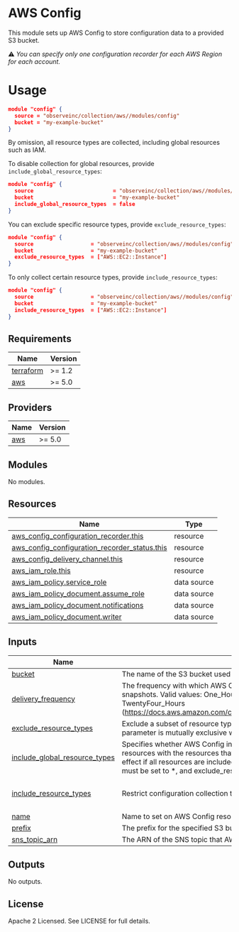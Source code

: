 # AWS Config

This module sets up AWS Config to store configuration data to a provided S3 bucket.

⚠️ _You can specify only one configuration recorder for each AWS Region for each account._

# Usage

```json
module "config" {
  source = "observeinc/collection/aws//modules/config"
  bucket = "my-example-bucket"
}
```

By omission, all resource types are collected, including global resources such as IAM.

To disable collection for global resources, provide `include_global_resource_types`:

```json
module "config" {
  source                         = "observeinc/collection/aws//modules/config"
  bucket                         = "my-example-bucket"
  include_global_resource_types  = false
}
```

You can exclude specific resource types, provide `exclude_resource_types`:

```json
module "config" {
  source                  = "observeinc/collection/aws//modules/config"
  bucket                  = "my-example-bucket"
  exclude_resource_types  = ["AWS::EC2::Instance"]
}
```

To only collect certain resource types, provide `include_resource_types`:

```json
module "config" {
  source                  = "observeinc/collection/aws//modules/config"
  bucket                  = "my-example-bucket"
  include_resource_types  = ["AWS::EC2::Instance"]
}
```

<!-- BEGINNING OF PRE-COMMIT-TERRAFORM DOCS HOOK -->
## Requirements

| Name | Version |
|------|---------|
| <a name="requirement_terraform"></a> [terraform](#requirement\_terraform) | >= 1.2 |
| <a name="requirement_aws"></a> [aws](#requirement\_aws) | >= 5.0 |

## Providers

| Name | Version |
|------|---------|
| <a name="provider_aws"></a> [aws](#provider\_aws) | >= 5.0 |

## Modules

No modules.

## Resources

| Name | Type |
|------|------|
| [aws_config_configuration_recorder.this](https://registry.terraform.io/providers/hashicorp/aws/latest/docs/resources/config_configuration_recorder) | resource |
| [aws_config_configuration_recorder_status.this](https://registry.terraform.io/providers/hashicorp/aws/latest/docs/resources/config_configuration_recorder_status) | resource |
| [aws_config_delivery_channel.this](https://registry.terraform.io/providers/hashicorp/aws/latest/docs/resources/config_delivery_channel) | resource |
| [aws_iam_role.this](https://registry.terraform.io/providers/hashicorp/aws/latest/docs/resources/iam_role) | resource |
| [aws_iam_policy.service_role](https://registry.terraform.io/providers/hashicorp/aws/latest/docs/data-sources/iam_policy) | data source |
| [aws_iam_policy_document.assume_role](https://registry.terraform.io/providers/hashicorp/aws/latest/docs/data-sources/iam_policy_document) | data source |
| [aws_iam_policy_document.notifications](https://registry.terraform.io/providers/hashicorp/aws/latest/docs/data-sources/iam_policy_document) | data source |
| [aws_iam_policy_document.writer](https://registry.terraform.io/providers/hashicorp/aws/latest/docs/data-sources/iam_policy_document) | data source |

## Inputs

| Name | Description | Type | Default | Required |
|------|-------------|------|---------|:--------:|
| <a name="input_bucket"></a> [bucket](#input\_bucket) | The name of the S3 bucket used to store the configuration history. | `string` | n/a | yes |
| <a name="input_delivery_frequency"></a> [delivery\_frequency](#input\_delivery\_frequency) | The frequency with which AWS Config recurringly delivers configuration<br>snapshots. Valid values: One\_Hour, Three\_Hours, Six\_Hours, Twelve\_Hours,<br>TwentyFour\_Hours<br>(https://docs.aws.amazon.com/config/latest/APIReference/API_ConfigSnapshotDeliveryProperties.html)." | `string` | `"Three_Hours"` | no |
| <a name="input_exclude_resource_types"></a> [exclude\_resource\_types](#input\_exclude\_resource\_types) | Exclude a subset of resource types from configuration collection. This<br>parameter is mutually exclusive with IncludeResourceTypes. | `list(string)` | `[]` | no |
| <a name="input_include_global_resource_types"></a> [include\_global\_resource\_types](#input\_include\_global\_resource\_types) | Specifies whether AWS Config includes all supported types of global<br>resources with the resources that it records. This field only takes<br>effect if all resources are included for collection. include\_resource\_types<br>must be set to *, and exclude\_resource\_types must not be set. | `bool` | `true` | no |
| <a name="input_include_resource_types"></a> [include\_resource\_types](#input\_include\_resource\_types) | Restrict configuration collection to a subset of resource types. | `list(string)` | <pre>[<br>  "*"<br>]</pre> | no |
| <a name="input_name"></a> [name](#input\_name) | Name to set on AWS Config resources. | `string` | `"default"` | no |
| <a name="input_prefix"></a> [prefix](#input\_prefix) | The prefix for the specified S3 bucket. | `string` | `""` | no |
| <a name="input_sns_topic_arn"></a> [sns\_topic\_arn](#input\_sns\_topic\_arn) | The ARN of the SNS topic that AWS Config delivers notifications to. | `string` | `null` | no |

## Outputs

No outputs.
<!-- END OF PRE-COMMIT-TERRAFORM DOCS HOOK -->

## License

Apache 2 Licensed. See LICENSE for full details.
